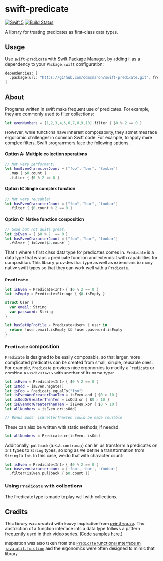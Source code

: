 # swift-predicate

[![Swift 5](https://img.shields.io/badge/swift-5-ED523F.svg?style=flat)](https://swift.org/download/)
[![Build Status](https://img.shields.io/github/workflow/status/cdmcmahon/swift-predicate/Swift)](https://actions-badge.atrox.dev/cdmcmahon/swift-predicate/goto)

A library for treating predicates as first-class data types.

## Usage

Use  `swift-predicate` with [Swift Package Manager](https://swift.org/package-manager/), by adding it as a dependency to your `Package.swift` configuration:

```swift
dependencies: [
  .package(url: "https://github.com/cdmcmahon/swift-predicate.git", from: "0.1.0")
]
```

## About

Programs written in swift make frequent use of predicates. For example, they are commonly used to filter collections:

```swift
let evenNumbers = [1,2,3,4,5,6,7,8,9,10].filter { $0 % 2 == 0 }
```

However, while functions have inherent composability, they sometimes face ergonomic challenges in common Swift code. For example, to apply more complex filters, Swift programmers face the following options.

#### Option A: Multiple collection operations
```swift
// Not very performant!
let hasEvenCharacterCount = ["foo", "bar", "foobar"]
  .map { $0.count }
  .filter { $0 % 2 == 0 }
```

#### Option B: Single complex function
```swift
// Not very reusable!
let hasEvenCharacterCount = ["foo", "bar", "foobar"]
  .filter { $0.count % 2 == 0 }
```

#### Option C: Native function composition
```swift
// Good but not quite great!
let isEven = { $0 % 2  == 0 }
let hasEvenCharacterCount = ["foo", "bar", "foobar"]
  .filter { isEven($0.count) }
```

That's where a first class data type for predicates comes in. `Predicate` is a data type that wraps a predicate function and extends it with capabilities for composition. This library provides that type as well as extensions to many native swift types so that they can work well with a `Predicate`.

###  `Predicate`

```swift
let isEven = Predicate<Int> { $0 % 2 == 0 }
let isEmpty = Predicate<String> { $0.isEmpty }

struct User {
  var email: String
  var password: String
}

let hasSetUpProfile = Predicate<User> { user in
  return !user.email.isEmpty && !user.password.isEmpty
}
```

###  `Predicate` composition

`Predicate` is designed to be easily composable, so that larger, more complicated predicates can be created from small, simple, reusable ones. For example, `Predicate` provides nice ergonomics to modify a `Predicate` or combine a `Predicate<T>` with another of its same type:

```swift
let isEven = Predicate<Int> { $0 % 2 == 0 }
let isOdd = isEven.negate()
let isFoo = Predicate.equalTo("foo")
let isEvenAndGreaterThanTen = isEven.and { $0 > 10 }
let isOddOrGreaterThanTen = isOdd.or { $0 > 10 }
let isEvenXorGreaterThanTen = isEven.xor { $0 > 10 }
let allNumbers = isEven.or(isOdd)

// Bonus mode: isGreaterThanTen could be made reusable
```

These can also be written with static methods, if needed.

```swift
let allNumbers = Predicate.or(isEven, isOdd)
```

Additionally, `pullback` (a.k.a. `contramap`) can let us transform a predicates on `Int` types to `String` types, so long as we define a transformation from `String` to `Int`. In this case, we do that with character count:

```swift
let isEven = Predicate<Int> { $0 % 2 == 0 }
let hasEvenCharacterCount = ["foo", "bar", "foobar"]
  .filter(isEven.pullback { $0.count })
```

### Using `Predicate` with collections

The Predicate type is made to play well with collections.

## Credits

This library was created with heavy inspiration from [pointfree.co](http://www.pointfree.co). The abstraction of a function interface into a data type follows a pattern frequently used in their video series. ([Code samples here](https://github.com/pointfreeco/episode-code-samples).)

Inspiration was also taken from the [`Predicate` functional interface in `java.util.function`](https://docs.oracle.com/javase/8/docs/api/java/util/function/Predicate.html) and the ergonomics were often designed to mimic that library. 
